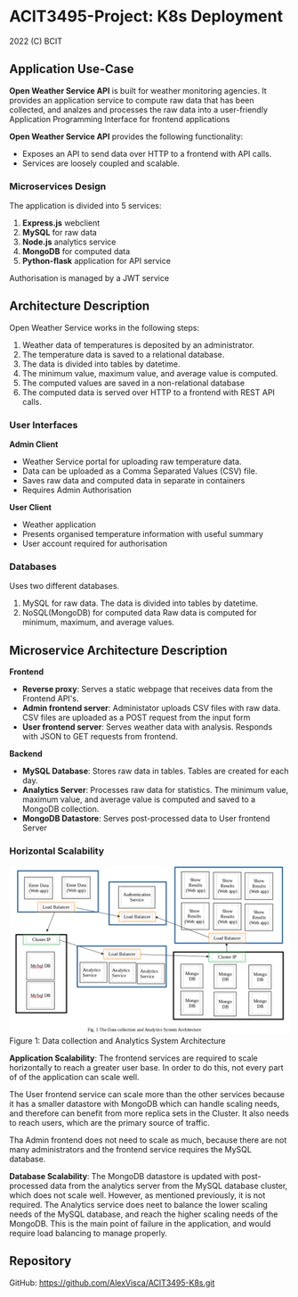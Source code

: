 # ACIT3495-Project: K8s Deployment

2022 (C) BCIT

## Application Use-Case
**Open Weather Service API** is built for weather monitoring agencies. It provides an application service to compute raw data that has been collected, and analzes and processes the raw data into a user-friendly Application Programming Interface for frontend applications

**Open Weather Service API** provides the following functionality:

-  Exposes an API to send data over HTTP to a frontend with API calls.
-  Services are loosely coupled and scalable.

### Microservices Design
The application is divided into 5 services:
1.  **Express.js** webclient
2.  **MySQL** for raw data
3.  **Node.js** analytics service
4.  **MongoDB** for computed data
5.  **Python-flask** application for API service

Authorisation is managed by a JWT service


## Architecture Description
Open Weather Service works in the following steps: 

1.  Weather data of temperatures is deposited by an administrator.
2.  The temperature data is saved to a relational database.
3.  The data is divided into tables by datetime.
4.  The minimum value, maximum value, and average value is computed.
5.  The computed values are saved in a non-relational database
6.  The computed data is served over HTTP to a frontend with REST API calls.

### User Interfaces
**Admin Client**
-   Weather Service portal for uploading raw temperature data.
-   Data can be uploaded as a Comma Separated Values (CSV) file.
-   Saves raw data and computed data in separate in containers
-   Requires Admin Authorisation

**User Client**
-  Weather application
-  Presents organised temperature information with useful summary
-  User account required for authorisation

### Databases
Uses two different databases.
1.  MySQL for raw data. The data is divided into tables by datetime.
2.  NoSQL(MongoDB) for computed data
Raw data is computed for minimum, maximum, and average values.

## Microservice Architecture Description

**Frontend**
-   **Reverse proxy**: Serves a static webpage that receives data from the Frontend API's.
-   **Admin frontend server**: Administator uploads CSV files with raw data. CSV files are uploaded as a POST request from the input form
-   **User frontend server**: Serves weather data with analysis. Responds with JSON to GET requests from frontend.

**Backend**
-   **MySQL Database**: Stores raw data in tables. Tables are created for each day.
-   **Analytics Server**: Processes raw data for statistics. The minimum value, maximum value, and average value is computed and saved to a MongoDB collection.
-   **MongoDB Datastore**: Serves post-processed data to User frontend Server

### Horizontal Scalability

<img src="figure_1.png">Figure 1: Data collection and Analytics System Architecture</img>

**Application Scalability**:
The frontend services are required to scale horizontally to reach a greater user base. In order to do this, not every part of of the application can scale well.

The User frontend service can scale more than the other services because it has a smaller datastore with MongoDB which can handle scaling needs, and therefore can benefit from more replica sets in the Cluster. It also needs to reach users, which are the primary source of traffic.

Tha Admin frontend does not need to scale as much, because there are not many administrators and the frontend service requires the MySQL database.

**Database Scalability**:
The MongoDB datastore is updated with post-processed data from the analytics server from the MySQL database cluster, which does not scale well. However, as mentioned previously, it is not required. The Analytics service does neet to balance the lower scaling needs of the MySQL database, and reach the higher scaling needs of the MongoDB. This is the main point of failure in the application, and would require load balancing to manage properly.

## Repository
GitHub: https://github.com/AlexVisca/ACIT3495-K8s.git
